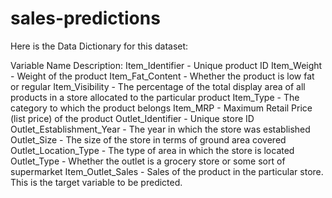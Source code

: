 # sales-predictions

Here is the Data Dictionary for this dataset:

Variable Name	Description:
Item_Identifier	- Unique product ID
Item_Weight - Weight of the product
Item_Fat_Content - Whether the product is low fat or regular
Item_Visibility - The percentage of the total display area of all products in a store allocated to the particular product
Item_Type - The category to which the product belongs
Item_MRP - Maximum Retail Price (list price) of the product
Outlet_Identifier - Unique store ID
Outlet_Establishment_Year - The year in which the store was established
Outlet_Size - The size of the store in terms of ground area covered
Outlet_Location_Type - The type of area in which the store is located
Outlet_Type - Whether the outlet is a grocery store or some sort of supermarket
Item_Outlet_Sales - Sales of the product in the particular store. This is the target variable to be predicted.
